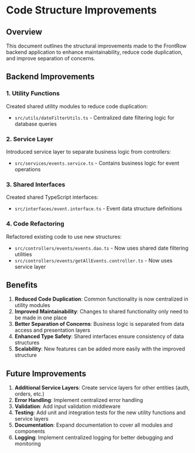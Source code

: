 # Code Structure Improvements

## Overview
This document outlines the structural improvements made to the FrontRow backend application to enhance maintainability, reduce code duplication, and improve separation of concerns.

## Backend Improvements

### 1. Utility Functions
Created shared utility modules to reduce code duplication:
- `src/utils/dateFilterUtils.ts` - Centralized date filtering logic for database queries

### 2. Service Layer
Introduced service layer to separate business logic from controllers:
- `src/services/events.service.ts` - Contains business logic for event operations

### 3. Shared Interfaces
Created shared TypeScript interfaces:
- `src/interfaces/event.interface.ts` - Event data structure definitions

### 4. Code Refactoring
Refactored existing code to use new structures:
- `src/controllers/events/events.dao.ts` - Now uses shared date filtering utilities
- `src/controllers/events/getAllEvents.controller.ts` - Now uses service layer

## Benefits

1. **Reduced Code Duplication**: Common functionality is now centralized in utility modules
2. **Improved Maintainability**: Changes to shared functionality only need to be made in one place
3. **Better Separation of Concerns**: Business logic is separated from data access and presentation layers
4. **Enhanced Type Safety**: Shared interfaces ensure consistency of data structures
5. **Scalability**: New features can be added more easily with the improved structure

## Future Improvements

1. **Additional Service Layers**: Create service layers for other entities (auth, orders, etc.)
2. **Error Handling**: Implement centralized error handling
3. **Validation**: Add input validation middleware
4. **Testing**: Add unit and integration tests for the new utility functions and service layers
5. **Documentation**: Expand documentation to cover all modules and components
6. **Logging**: Implement centralized logging for better debugging and monitoring